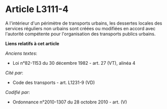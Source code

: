 # Article L3111-4

A l'intérieur d'un périmètre de transports urbains, les dessertes locales des services réguliers non urbains sont créées ou
modifiées en accord avec l'autorité compétente pour l'organisation des transports publics urbains.

**Liens relatifs à cet article**

_Anciens textes_:

  - Loi n°82-1153 du 30 décembre 1982 - art. 27 (VT), alinéa 4

_Cité par_:

  - Code des transports - art. L1231-9 (VD)

_Codifié par_:

  - Ordonnance n°2010-1307 du 28 octobre 2010 - art. (V)
